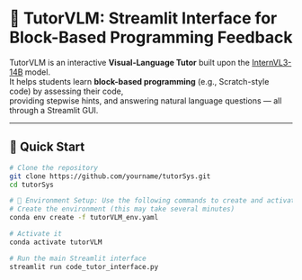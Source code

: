 # 🧠 TutorVLM: Streamlit Interface for Block-Based Programming Feedback

TutorVLM is an interactive **Visual-Language Tutor** built upon the [InternVL3-14B](https://huggingface.co/OpenGVLab/InternVL3-14B) model.  
It helps students learn **block-based programming** (e.g., Scratch-style code) by assessing their code,  
providing stepwise hints, and answering natural language questions — all through a Streamlit GUI.

---

## 🚀 Quick Start

```bash
# Clone the repository
git clone https://github.com/yourname/tutorSys.git
cd tutorSys

# 🧩 Environment Setup: Use the following commands to create and activate the environment:
# Create the environment (this may take several minutes)
conda env create -f tutorVLM_env.yaml

# Activate it
conda activate tutorVLM

# Run the main Streamlit interface
streamlit run code_tutor_interface.py
